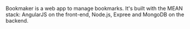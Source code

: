 Bookmaker is a web app to manage bookmarks. It's built with the MEAN stack: AngularJS on the front-end, Node.js, Expree and MongoDB on the backend.